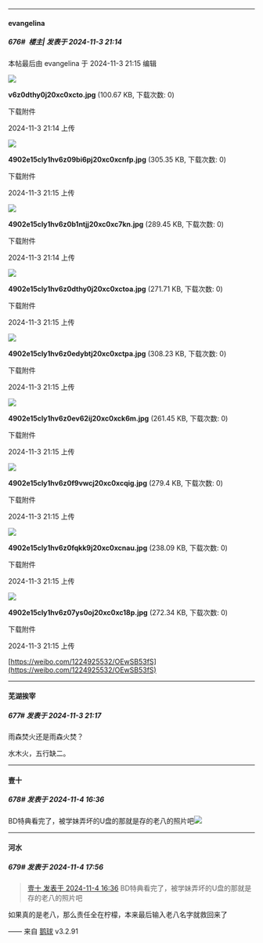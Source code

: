 ﻿
*****

####  evangelina  
##### 676#         楼主| 发表于 2024-11-3 21:14

 本帖最后由 evangelina 于 2024-11-3 21:15 编辑 

<img src="https://img.saraba1st.com/forum/202411/03/211449eco476uufdourf2p.jpg" referrerpolicy="no-referrer">

<strong>v6z0dthy0j20xc0xcto.jpg</strong> (100.67 KB, 下载次数: 0)

下载附件

2024-11-3 21:14 上传

<img src="https://img.saraba1st.com/forum/202411/03/211511jandbwa3pabbdknk.jpg" referrerpolicy="no-referrer">

<strong>4902e15cly1hv6z09bi6pj20xc0xcnfp.jpg</strong> (305.35 KB, 下载次数: 0)

下载附件

2024-11-3 21:15 上传

<img src="https://img.saraba1st.com/forum/202411/03/211455mbzhz2h6vphpj8ru.jpg" referrerpolicy="no-referrer">

<strong>4902e15cly1hv6z0b1ntjj20xc0xc7kn.jpg</strong> (289.45 KB, 下载次数: 0)

下载附件

2024-11-3 21:14 上传

<img src="https://img.saraba1st.com/forum/202411/03/211500ee6fafn8henwnbab.jpg" referrerpolicy="no-referrer">

<strong>4902e15cly1hv6z0dthy0j20xc0xctoa.jpg</strong> (271.71 KB, 下载次数: 0)

下载附件

2024-11-3 21:15 上传

<img src="https://img.saraba1st.com/forum/202411/03/211502y52itww858wiskbr.jpg" referrerpolicy="no-referrer">

<strong>4902e15cly1hv6z0edybtj20xc0xctpa.jpg</strong> (308.23 KB, 下载次数: 0)

下载附件

2024-11-3 21:15 上传

<img src="https://img.saraba1st.com/forum/202411/03/211504dxcw77h4wugmg9w3.jpg" referrerpolicy="no-referrer">

<strong>4902e15cly1hv6z0ev62ij20xc0xck6m.jpg</strong> (261.45 KB, 下载次数: 0)

下载附件

2024-11-3 21:15 上传

<img src="https://img.saraba1st.com/forum/202411/03/211505lp3ioy3ommoymyyd.jpg" referrerpolicy="no-referrer">

<strong>4902e15cly1hv6z0f9vwcj20xc0xcqig.jpg</strong> (279.4 KB, 下载次数: 0)

下载附件

2024-11-3 21:15 上传

<img src="https://img.saraba1st.com/forum/202411/03/211507zmz6flr2g4282222.jpg" referrerpolicy="no-referrer">

<strong>4902e15cly1hv6z0fqkk9j20xc0xcnau.jpg</strong> (238.09 KB, 下载次数: 0)

下载附件

2024-11-3 21:15 上传

<img src="https://img.saraba1st.com/forum/202411/03/211509umabii8ezdbek8zb.jpg" referrerpolicy="no-referrer">

<strong>4902e15cly1hv6z07ys0oj20xc0xc18p.jpg</strong> (272.34 KB, 下载次数: 0)

下载附件

2024-11-3 21:15 上传

[https://weibo.com/1224925532/OEwSB53fS](https://weibo.com/1224925532/OEwSB53fS)


*****

####  芜湖挨宰  
##### 677#       发表于 2024-11-3 21:17

雨森焚火还是雨森火焚？

水木火，五行缺二。


*****

####  壹十  
##### 678#       发表于 2024-11-4 16:36

BD特典看完了，被学妹弄坏的U盘的那就是存的老八的照片吧<img src="https://static.saraba1st.com/image/smiley/face2017/053.png" referrerpolicy="no-referrer">


*****

####  河水  
##### 679#       发表于 2024-11-4 17:56

<blockquote><a href="httphttps://bbs.saraba1st.com/2b/forum.php?mod=redirect&amp;goto=findpost&amp;pid=66616868&amp;ptid=2011532" target="_blank">壹十 发表于 2024-11-4 16:36</a>
BD特典看完了，被学妹弄坏的U盘的那就是存的老八的照片吧</blockquote>
如果真的是老八，那么责任全在柠檬，本来最后输入老八名字就救回来了

—— 来自 [鹅球](https://www.pgyer.com/GcUxKd4w) v3.2.91

